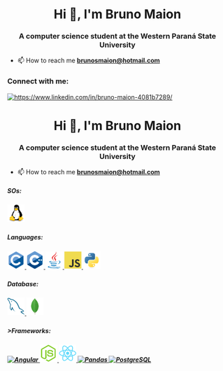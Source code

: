 <h1 align="center">Hi 👋, I'm Bruno Maion</h1>
<h3 align="center">A computer science student at the Western Paraná State University  </h3>

- 📫 How to reach me **brunosmaion@hotmail.com** 

<h3 align="left">Connect with me:</h3>
<p align="left">
<a href="https://www.linkedin.com/in/bruno-maion-4081b7289/" target="blank"><img align="center" src="https://raw.githubusercontent.com/rahuldkjain/github-profile-readme-generator/master/src/images/icons/Social/linked-in-alt.svg" alt=https://www.linkedin.com/in/bruno-maion-4081b7289/ height="30" width="40" /></a>
</p>
<h1 align="center">Hi 👋, I'm Bruno Maion</h1>
<h3 align="center">A computer science student at the Western Paraná State University </h3>

- 📫 How to reach me **brunosmaion@hotmail.com**

<h5>SOs:<h5>
<a href="https://www.linux.org/" target="_blank" rel="noreferrer">
  <img src="https://raw.githubusercontent.com/devicons/devicon/master/icons/linux/linux-original.svg" alt="Linux"
    width="40" height="40" />
</a>

<h5>Languages:<h5>
<a href="https://www.cprogramming.com/" target="_blank" rel="noreferrer">
  <img src="https://raw.githubusercontent.com/devicons/devicon/master/icons/c/c-original.svg" alt="C" width="40"
    height="40" />
</a>
<a href="https://cplusplus.com/" target="_blank" rel="noreferrer">
  <img src="https://raw.githubusercontent.com/devicons/devicon/master/icons/cplusplus/cplusplus-original.svg" alt="C++"
    width="40" height="40" />
</a>
<a href="https://www.java.com" target="_blank" rel="noreferrer">
  <img src="https://raw.githubusercontent.com/devicons/devicon/master/icons/java/java-original.svg" alt="Java"
    width="40" height="40" />
</a>
<a href="https://developer.mozilla.org/en-US/docs/Web/JavaScript" target="_blank" rel="noreferrer">
  <img src="https://raw.githubusercontent.com/devicons/devicon/master/icons/javascript/javascript-original.svg"
    alt="JavaScript" width="40" height="40" />
</a>
<a href="https://www.python.org" target="_blank" rel="noreferrer">
  <img src="https://raw.githubusercontent.com/devicons/devicon/master/icons/python/python-original.svg" alt="Python"
    width="40" height="40" />
</a>

<h5>Database: <h5>
<a href="https://www.w3schools.com/sql/" target="_blank" rel="noreferrer">
  <img src="https://raw.githubusercontent.com/devicons/devicon/master/icons/mysql/mysql-original.svg" alt="MySQL"
    width="40" height="40" />
</a>

<a href="https://www.mongodb.com/" target="_blank" rel="noreferrer">
  <img src="https://raw.githubusercontent.com/devicons/devicon/master/icons/mongodb/mongodb-original.svg" alt="MongoDB"
    width="40" height="40" />
</a>

<h5>>Frameworks:<h5>
<a href="https://angular.io/" target="_blank" rel="noreferrer">
  <img src="https://angular.io/assets/images/logos/angular/angular.svg" alt="Angular" width="40" height="40" />
</a>
<a href="https://nodejs.org/" target="_blank" rel="noreferrer">
  <img src="https://raw.githubusercontent.com/devicons/devicon/master/icons/nodejs/nodejs-original.svg" alt="Node.js"
    width="40" height="40" />
</a>
<a href="https://reactjs.org/" target="_blank" rel="noreferrer">
  <img src="https://raw.githubusercontent.com/devicons/devicon/master/icons/react/react-original.svg" alt="React.js"
    width="40" height="40" />
</a>
<a href="https://pandas.pydata.org/" target="_blank" rel="noreferrer">
  <img src="https://upload.wikimedia.org/wikipedia/commons/e/ed/Pandas_logo.svg" alt="Pandas" width="40" height="40" />
</a>
<a href="https://www.postgresql.org/" target="_blank" rel="noreferrer">
  <img src="https://wiki.postgresql.org/images/a/a4/PostgreSQL_logo.3colors.svg" alt="PostgreSQL" width="40" height="40" />
</a>
